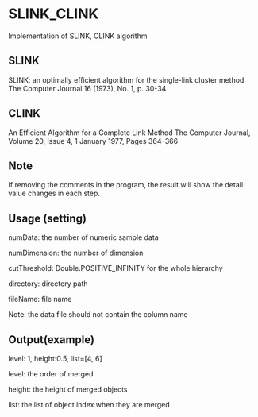 # SLINK_CLINK
Implementation of SLINK, CLINK algorithm


## SLINK
SLINK: an optimally efficient algorithm for the single-link cluster method
The Computer Journal 16 (1973), No. 1, p. 30-34


## CLINK
An Efficient Algorithm for a Complete Link Method
The Computer Journal, Volume 20, Issue 4, 1 January 1977, Pages 364–366

## Note
If removing the comments in the program, the result will show the detail value changes in each step. 


## Usage (setting)
numData: the number of numeric sample data 

numDimension: the number of dimension

cutThreshold: Double.POSITIVE_INFINITY for the whole hierarchy

directory: directory path

fileName: file name

Note: the data file should not contain the column name

## Output(example)
level: 1, height:0.5, list=[4, 6]

level: the order of merged 

height: the height of merged objects

list: the list of object index when they are merged


